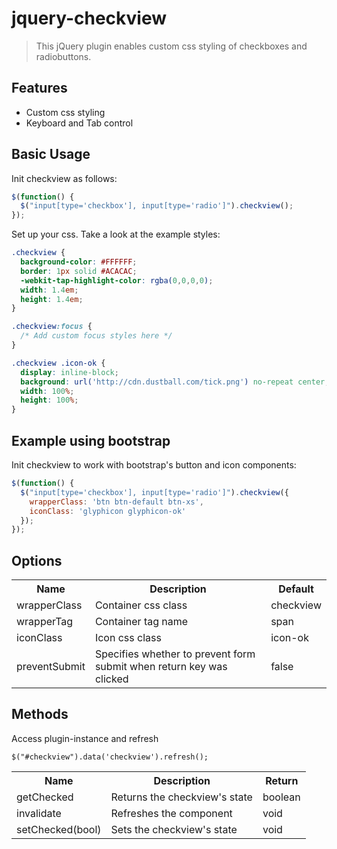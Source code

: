 jquery-checkview
================

> This jQuery plugin enables custom css styling of checkboxes and radiobuttons.

Features
--------
* Custom css styling
* Keyboard and Tab control

Basic Usage
-----------

Init checkview as follows:

```js
$(function() {
  $("input[type='checkbox'], input[type='radio']").checkview();
});
```

Set up your css. Take a look at the example styles:

```css
.checkview {
  background-color: #FFFFFF;
  border: 1px solid #ACACAC;
  -webkit-tap-highlight-color: rgba(0,0,0,0);
  width: 1.4em;
  height: 1.4em;
}

.checkview:focus {
  /* Add custom focus styles here */
}

.checkview .icon-ok {
  display: inline-block;
  background: url('http://cdn.dustball.com/tick.png') no-repeat center;
  width: 100%;
  height: 100%;
}
```


Example using bootstrap
-----------------------

Init checkview to work with bootstrap's button and icon components:

```js
$(function() {
  $("input[type='checkbox'], input[type='radio']").checkview({
    wrapperClass: 'btn btn-default btn-xs',
    iconClass: 'glyphicon glyphicon-ok'
  });
});
```



Options
-------
<table>
  <tr>
    <th>Name</th><th>Description</th><th>Default</th>
  </tr>
  <tr>
    <td>wrapperClass</td><td>Container css class</td><td>checkview</td>
  </tr>
  <tr>
    <td>wrapperTag</td><td>Container tag name</td><td>span</td>
  </tr>
  <tr>
    <td>iconClass</td><td>Icon css class</td><td>icon-ok</td>
  </tr>
  <tr>
    <td>preventSubmit</td><td>Specifies whether to prevent form submit when return key was clicked</td><td>false</td>
  </tr>
</table>

Methods
-------

Access plugin-instance and refresh
```
$("#checkview").data('checkview').refresh();
```
<table>
  <tr>
    <th>Name</th><th>Description</th><th>Return</th>
  </tr>
  <tr>
    <td>getChecked</td><td>Returns the checkview's state</td><td>boolean</td>
  </tr>
  <tr>
    <td>invalidate</td><td>Refreshes the component</td><td>void</td>
  </tr>
  <tr>
    <td>setChecked(bool)</td><td>Sets the checkview's state</td><td>void</td>
  </tr>
</table>

